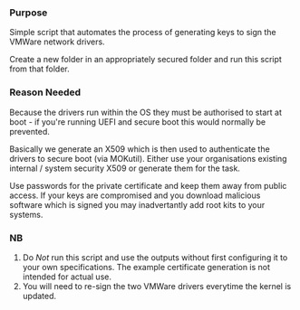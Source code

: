 ### Purpose
Simple script that automates the process of generating keys to sign the VMWare network drivers.

Create a new folder in an appropriately secured folder and run this script from that folder.

### Reason Needed
Because the drivers run within the OS they must be authorised to start at boot - if you're running UEFI and secure boot this would normally be prevented.

Basically we generate an X509 which is then used to authenticate the drivers to secure boot (via MOKutil). Either use your organisations existing internal / system security X509 or generate them for the task.

Use passwords for the private certificate and keep them away from public access. If your keys are compromised and you download malicious software which is signed you may inadvertantly add root kits to your systems.  

### NB
1. Do *Not* run this script and use the outputs without first configuring it to your own specifications. The example certificate generation is not intended for actual use.
2. You will need to re-sign the two VMWare drivers everytime the kernel is updated. 
